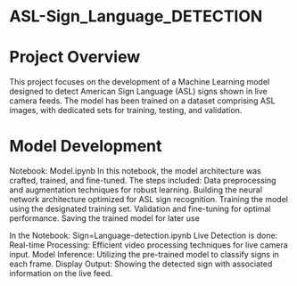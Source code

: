 # ASL-Sign_Language_DETECTION

# Project Overview
This project focuses on the development of a Machine Learning model designed to detect American Sign Language (ASL) signs shown in live camera feeds. The model has been trained on a dataset comprising ASL images, with dedicated sets for training, testing, and validation.

# Model Development
Notebook: Model.ipynb
In this notebook, the model architecture was crafted, trained, and fine-tuned. The steps included:
Data preprocessing and augmentation techniques for robust learning.
Building the neural network architecture optimized for ASL sign recognition.
Training the model using the designated training set.
Validation and fine-tuning for optimal performance.
Saving the trained model for later use


In the Notebook: Sign=Language-detection.ipynb Live Detection is done:
Real-time Processing: Efficient video processing techniques for live camera input.
Model Inference: Utilizing the pre-trained model to classify signs in each frame.
Display Output: Showing the detected sign with associated information on the live feed.
